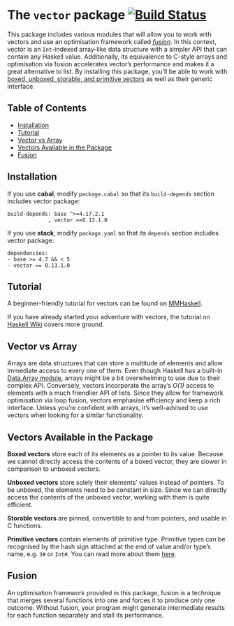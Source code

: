 The `vector` package [![Build Status](https://github.com/haskell/vector/workflows/CI/badge.svg)](https://github.com/haskell/vector/actions?query=branch%3Amaster)
====================

This package includes various modules that will allow you to 
work with vectors and use an optimisation framework called [*fusion*](#fusion). 
In this context, vector is an `Int`-indexed array-like data structure with a simpler 
API that can contain any Haskell value. Additionally, its equivalence 
to C-style arrays and optimisation via fusion accelerates vector’s 
performance and makes it a great alternative to list. By installing this 
package, you’ll be able to work with [boxed, unboxed, storable, and primitive 
vectors](#vectors-available-in-the-package) as well as their generic interface.


## Table of Contents

<!-- no toc -->
- [Installation](#installation)
- [Tutorial](#tutorial)
- [Vector vs Array](#vector-vs-array)
- [Vectors Available in the Package](#vectors-available-in-the-package)
- [Fusion](#fusion)

## Installation

If you use **cabal**, modify `package.cabal` so that its `build-depends` 
section includes vector package:
```
build-depends: base ^>=4.17.2.1
             , vector ==0.13.1.0
```
If you use **stack**, modify `package.yaml` so that its `depends` 
section includes vector package:
```
dependencies:
- base >= 4.7 && < 5
- vector == 0.13.1.0
```


## Tutorial

A beginner-friendly tutorial for vectors can be found on 
[MMHaskell](https://mmhaskell.com/data-structures/vector).


If you have already started your adventure with vectors, 
the tutorial on [Haskell Wiki](https://wiki.haskell.org/Numeric_Haskell:_A_Vector_Tutorial) 
covers more ground.

## Vector vs Array

Arrays are data structures that can store a multitude of elements 
and allow immediate access to every one of them. Even though Haskell 
has a built-in [Data.Array module](https://hackage.haskell.org/package/array-0.5.7.0), 
arrays might be a bit overwhelming to use due to their complex API. 
Conversely, vectors incorporate the array’s *O(1)* access to elements 
with a much friendlier API of lists. Since they allow for framework 
optimisation via loop fusion, vectors emphasise efficiency and keep 
a rich interface. Unless you’re confident with arrays, it’s 
well-advised to use vectors when looking for a similar functionality.

## Vectors Available in the Package

**Boxed vectors** store each of its elements as a pointer to its value. 
Because we cannot directly access the contents of a boxed vector, they 
are slower in comparison to unboxed vectors.


**Unboxed vectors** store solely their elements’ values instead of pointers. 
To be unboxed, the elements need to be constant in size. Since we can directly 
access the contents of the unboxed vector, working with them is quite efficient.


**Storable vectors** are pinned, convertible to and from pointers, and 
usable in C functions.


**Primitive vectors** contain elements of primitive type. 
Primitive types can be recognised by the hash sign attached at 
the end of value and/or type’s name, e.g. `3#` or `Int#`. You can read 
more about them [here](https://downloads.haskell.org/~ghc/5.00/docs/set/primitives.html).

## Fusion

An optimisation framework provided in this package, fusion 
is a technique that merges several functions into one and forces 
it to produce only one outcome. Without fusion, your program might 
generate intermediate results for each function separately and 
stall its performance.